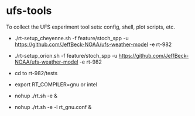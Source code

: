 # ufs-tools
To collect the UFS experiment tool sets: config, shell, plot scripts, etc.

* ./rt-setup_cheyenne.sh -f feature/stoch_spp -u https://github.com/JeffBeck-NOAA/ufs-weather-model -e rt-982

* ./rt-setup_orion.sh -f feature/stoch_spp -u https://github.com/JeffBeck-NOAA/ufs-weather-model -e rt-982

* cd to rt-982/tests

* export RT_COMPILER=gnu or intel

* nohup ./rt.sh -e &

* nohup ./rt.sh -e -l rt_gnu.conf &

